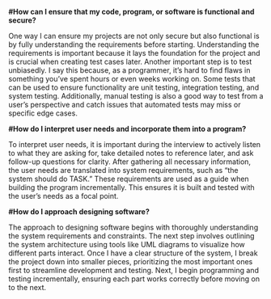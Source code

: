 **#How can I ensure that my code, program, or software is functional and secure?**

One way I can ensure my projects are not only secure but also functional is by fully understanding the requirements before starting. Understanding the requirements is important because it lays the foundation for the project and is crucial when creating test cases later. Another important step is to test unbiasedly. I say this because, as a programmer, it’s hard to find flaws in something you’ve spent hours or even weeks working on. Some tests that can be used to ensure functionality are unit testing, integration testing, and system testing. Additionally, manual testing is also a good way to test from a user’s perspective and catch issues that automated tests may miss or specific edge cases.

**#How do I interpret user needs and incorporate them into a program?**

To interpret user needs, it is important during the interview to actively listen to what they are asking for, take detailed notes to reference later, and ask follow-up questions for clarity. After gathering all necessary information, the user needs are translated into system requirements, such as “the system should do TASK.” These requirements are used as a guide when building the program incrementally. This ensures it is built and tested with the user’s needs as a focal point.

**#How do I approach designing software?**

The approach to designing software begins with thoroughly understanding the system requirements and constraints. The next step involves outlining the system architecture using tools like UML diagrams to visualize how different parts interact. Once I have a clear structure of the system, I break the project down into smaller pieces, prioritizing the most important ones first to streamline development and testing. Next, I begin programming and testing incrementally, ensuring each part works correctly before moving on to the next.

